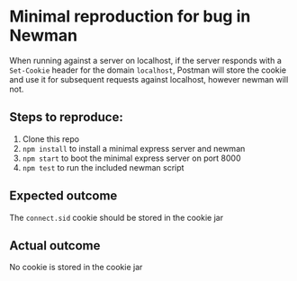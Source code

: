 # Minimal reproduction for bug in Newman

When running against a server on localhost, if the server responds with a
`Set-Cookie` header for the domain `localhost`, Postman will store the cookie
and use it for subsequent requests against localhost, however newman will not.

## Steps to reproduce:

1. Clone this repo
2. `npm install` to install a minimal express server and newman
3. `npm start` to boot the minimal express server on port 8000
4. `npm test` to run the included newman script

## Expected outcome

The `connect.sid` cookie should be stored in the cookie jar

## Actual outcome

No cookie is stored in the cookie jar
